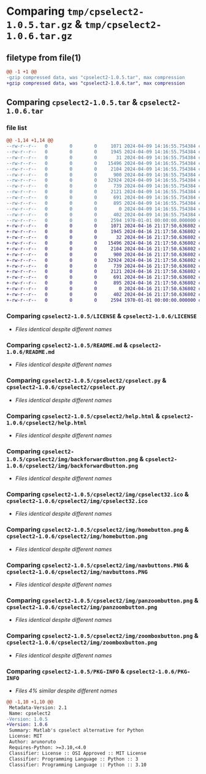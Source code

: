 # Comparing `tmp/cpselect2-1.0.5.tar.gz` & `tmp/cpselect2-1.0.6.tar.gz`

## filetype from file(1)

```diff
@@ -1 +1 @@
-gzip compressed data, was "cpselect2-1.0.5.tar", max compression
+gzip compressed data, was "cpselect2-1.0.6.tar", max compression
```

## Comparing `cpselect2-1.0.5.tar` & `cpselect2-1.0.6.tar`

### file list

```diff
@@ -1,14 +1,14 @@
--rw-r--r--   0        0        0     1071 2024-04-09 14:16:55.754384 cpselect2-1.0.5/LICENSE
--rw-r--r--   0        0        0     1945 2024-04-09 14:16:55.754384 cpselect2-1.0.5/README.md
--rw-r--r--   0        0        0       31 2024-04-09 14:16:55.754384 cpselect2-1.0.5/cpselect2/__init__.py
--rw-r--r--   0        0        0    15496 2024-04-09 14:16:55.754384 cpselect2-1.0.5/cpselect2/cpselect.py
--rw-r--r--   0        0        0     2104 2024-04-09 14:16:55.754384 cpselect2-1.0.5/cpselect2/help.html
--rw-r--r--   0        0        0      900 2024-04-09 14:16:55.754384 cpselect2-1.0.5/cpselect2/img/backforwardbutton.png
--rw-r--r--   0        0        0    32924 2024-04-09 14:16:55.754384 cpselect2-1.0.5/cpselect2/img/cpselect32.ico
--rw-r--r--   0        0        0      739 2024-04-09 14:16:55.754384 cpselect2-1.0.5/cpselect2/img/homebutton.png
--rw-r--r--   0        0        0     2121 2024-04-09 14:16:55.754384 cpselect2-1.0.5/cpselect2/img/navbuttons.PNG
--rw-r--r--   0        0        0      691 2024-04-09 14:16:55.754384 cpselect2-1.0.5/cpselect2/img/panzoombutton.png
--rw-r--r--   0        0        0      895 2024-04-09 14:16:55.754384 cpselect2-1.0.5/cpselect2/img/zoomboxbutton.png
--rw-r--r--   0        0        0        0 2024-04-09 14:16:55.754384 cpselect2-1.0.5/cpselect2/test/__init__.py
--rw-r--r--   0        0        0      402 2024-04-09 14:16:55.754384 cpselect2-1.0.5/pyproject.toml
--rw-r--r--   0        0        0     2594 1970-01-01 00:00:00.000000 cpselect2-1.0.5/PKG-INFO
+-rw-r--r--   0        0        0     1071 2024-04-16 21:17:50.636802 cpselect2-1.0.6/LICENSE
+-rw-r--r--   0        0        0     1945 2024-04-16 21:17:50.636802 cpselect2-1.0.6/README.md
+-rw-r--r--   0        0        0       32 2024-04-16 21:17:50.636802 cpselect2-1.0.6/cpselect2/__init__.py
+-rw-r--r--   0        0        0    15496 2024-04-16 21:17:50.636802 cpselect2-1.0.6/cpselect2/cpselect.py
+-rw-r--r--   0        0        0     2104 2024-04-16 21:17:50.636802 cpselect2-1.0.6/cpselect2/help.html
+-rw-r--r--   0        0        0      900 2024-04-16 21:17:50.636802 cpselect2-1.0.6/cpselect2/img/backforwardbutton.png
+-rw-r--r--   0        0        0    32924 2024-04-16 21:17:50.636802 cpselect2-1.0.6/cpselect2/img/cpselect32.ico
+-rw-r--r--   0        0        0      739 2024-04-16 21:17:50.636802 cpselect2-1.0.6/cpselect2/img/homebutton.png
+-rw-r--r--   0        0        0     2121 2024-04-16 21:17:50.636802 cpselect2-1.0.6/cpselect2/img/navbuttons.PNG
+-rw-r--r--   0        0        0      691 2024-04-16 21:17:50.636802 cpselect2-1.0.6/cpselect2/img/panzoombutton.png
+-rw-r--r--   0        0        0      895 2024-04-16 21:17:50.636802 cpselect2-1.0.6/cpselect2/img/zoomboxbutton.png
+-rw-r--r--   0        0        0        0 2024-04-16 21:17:50.636802 cpselect2-1.0.6/cpselect2/test/__init__.py
+-rw-r--r--   0        0        0      402 2024-04-16 21:17:50.636802 cpselect2-1.0.6/pyproject.toml
+-rw-r--r--   0        0        0     2594 1970-01-01 00:00:00.000000 cpselect2-1.0.6/PKG-INFO
```

### Comparing `cpselect2-1.0.5/LICENSE` & `cpselect2-1.0.6/LICENSE`

 * *Files identical despite different names*

### Comparing `cpselect2-1.0.5/README.md` & `cpselect2-1.0.6/README.md`

 * *Files identical despite different names*

### Comparing `cpselect2-1.0.5/cpselect2/cpselect.py` & `cpselect2-1.0.6/cpselect2/cpselect.py`

 * *Files identical despite different names*

### Comparing `cpselect2-1.0.5/cpselect2/help.html` & `cpselect2-1.0.6/cpselect2/help.html`

 * *Files identical despite different names*

### Comparing `cpselect2-1.0.5/cpselect2/img/backforwardbutton.png` & `cpselect2-1.0.6/cpselect2/img/backforwardbutton.png`

 * *Files identical despite different names*

### Comparing `cpselect2-1.0.5/cpselect2/img/cpselect32.ico` & `cpselect2-1.0.6/cpselect2/img/cpselect32.ico`

 * *Files identical despite different names*

### Comparing `cpselect2-1.0.5/cpselect2/img/homebutton.png` & `cpselect2-1.0.6/cpselect2/img/homebutton.png`

 * *Files identical despite different names*

### Comparing `cpselect2-1.0.5/cpselect2/img/navbuttons.PNG` & `cpselect2-1.0.6/cpselect2/img/navbuttons.PNG`

 * *Files identical despite different names*

### Comparing `cpselect2-1.0.5/cpselect2/img/panzoombutton.png` & `cpselect2-1.0.6/cpselect2/img/panzoombutton.png`

 * *Files identical despite different names*

### Comparing `cpselect2-1.0.5/cpselect2/img/zoomboxbutton.png` & `cpselect2-1.0.6/cpselect2/img/zoomboxbutton.png`

 * *Files identical despite different names*

### Comparing `cpselect2-1.0.5/PKG-INFO` & `cpselect2-1.0.6/PKG-INFO`

 * *Files 4% similar despite different names*

```diff
@@ -1,10 +1,10 @@
 Metadata-Version: 2.1
 Name: cpselect2
-Version: 1.0.5
+Version: 1.0.6
 Summary: Matlab's cpselect alternative for Python
 License: MIT
 Author: arunoruto
 Requires-Python: >=3.10,<4.0
 Classifier: License :: OSI Approved :: MIT License
 Classifier: Programming Language :: Python :: 3
 Classifier: Programming Language :: Python :: 3.10
```

